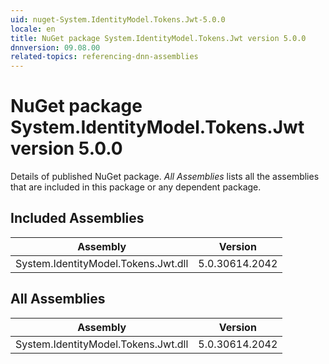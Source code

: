 ```yaml
---
uid: nuget-System.IdentityModel.Tokens.Jwt-5.0.0
locale: en
title: NuGet package System.IdentityModel.Tokens.Jwt version 5.0.0
dnnversion: 09.08.00
related-topics: referencing-dnn-assemblies
---
```


# NuGet package System.IdentityModel.Tokens.Jwt version 5.0.0
Details of published NuGet package.
*All Assemblies* lists all the assemblies that are included in this package or any dependent package.

## Included Assemblies

|Assembly|Version|
|---|---|
|System.IdentityModel.Tokens.Jwt.dll|5.0.30614.2042|

## All Assemblies

|Assembly|Version|
|---|---|
|System.IdentityModel.Tokens.Jwt.dll|5.0.30614.2042|

